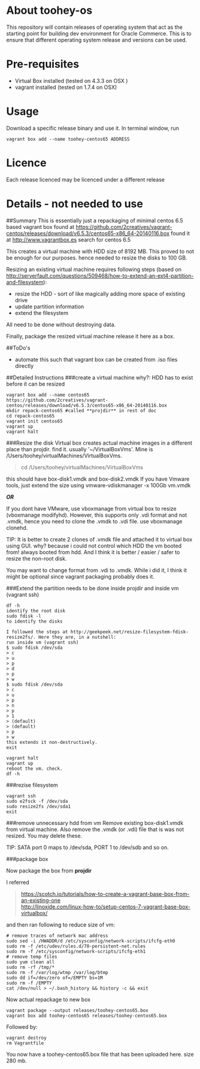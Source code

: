 # About toohey-os
This repository will contain releases of operating system that act as the starting point for building dev environment for Oracle Commerce. This is to ensure that different operating system release and versions can be used.

# Pre-requisites
* Virtual Box installed (tested on 4.3.3 on OSX )
* vagrant installed (tested on 1.7.4 on OSX)

# Usage
Download a specific release binary and use it. In terminal window, run

	vagrant box add --name toohey-centos65 ADDRESS

# Licence
Each release licenced may be licenced under a different release

# Details - not needed to use
##Summary
This is essentially just a repackaging of minimal centos 6.5 based vagrant box found at 
https://github.com/2creatives/vagrant-centos/releases/download/v6.5.3/centos65-x86_64-20140116.box
found it at http://www.vagrantbox.es search for centos 6.5

This creates a virtual machine with HDD size of 8192 MB. This proved to not be enough for our purposes. hence needed to resize the disks to 100 GB.

Resizing an existing virtual machine requires following steps (based on http://serverfault.com/questions/509468/how-to-extend-an-ext4-partition-and-filesystem):

* resize the HDD - sort of like magically adding more space of existing drive
* update partition information
* extend the filesystem

All need to be done without destroying data.

Finally, package the resized virtual machine release it here as a box.

##ToDo's
* automate this such that vagrant box can be created from .iso files directly

##Detailed Instructions
###create a virtual machine
why?: HDD has to exist before it can be resized  

	vagrant box add --name centos65   https://github.com/2creatives/vagrant-centos/releases/download/v6.5.3/centos65-x86_64-20140116.box  
	mkdir repack-centos65 #called **projdir** in rest of doc  
	cd repack-centos65  
	vagrant init centos65
	vagrant up
	vagrant halt

###Resize the disk
Virtual box creates actual machine images in a different place than projdir. 
find it. usually '~/VirtualBoxVms'. Mine is /Users/toohey/virtualMachines/VirtualBoxVms. 

> cd /Users/toohey/virtualMachines/VirtualBoxVms

this should have box-disk1.vmdk and box-disk2.vmdk
If you have Vmware tools, just extend the size using
vmware-vdiskmanager -x 100Gb vm.vmdk

***OR***

If you dont have VMware, use vboxmanage from virtual box to resize (vboxmanage modifyhd). However, this supports only .vdi format and not .vmdk, hence you need to clone the .vmdk to .vdi file. use vboxmanage clonehd.

TIP: It is better to create 2 clones of .vmdk file and attached it to virtual box using GUI. 
why? because i could not control which HDD the vm booted from! always booted from hdd. And I think it is better / easier / safer to resize the non-root disk.

You may want to change format from .vdi to .vmdk. While i did it, I think it might be optional since vagrant packaging probably does it.

###Extend the partition
needs to be done inside projdir and inside vm (vagrant ssh)

	df -h
	identify the root disk
	sudo fdisk -l 
	to identify the disks
	
	I followed the steps at http://geekpeek.net/resize-filesystem-fdisk-resize2fs/. Here they are, in a nutshell:
	run inside vm (vagrant ssh)
	$ sudo fdisk /dev/sda
	> c
	> u
	> p
	> d
	> p
	> w
	$ sudo fdisk /dev/sda 
	> c
	> u
	> p
	> n
	> p
	> 1
	> (default)
	> (default)
	> p
	> w
	this extends it non-destructively.   
	exit  
	  
	vagrant halt  
	vagrant up  
	reboot the vm. check.  
	df -h
	
###rezise filesystem
	
	vagrant ssh
	sudo e2fsck -f /dev/sda  
	sudo resize2fs /dev/sda1
	exit
	
###remove unnecessary hdd from vm
Remove existing box-disk1.vmdk from virtual machine. Also remove the .vmdk (or .vdi) file that is was not resized. You may delete these.

TIP: SATA port 0 maps to /dev/sda, PORT 1 to /dev/sdb and so on.

###package box

Now package the box from **projdir**

I referred
> https://scotch.io/tutorials/how-to-create-a-vagrant-base-box-from-an-existing-one  
> http://linoxide.com/linux-how-to/setup-centos-7-vagrant-base-box-virtualbox/

and then ran following to reduce size of vm:

	# remove traces of network mac address
	sudo sed -i /HWADDR/d /etc/sysconfig/network-scripts/ifcfg-eth0
	sudo rm -f /etc/udev/rules.d/70-persistent-net.rules
	sudo rm -f /etc/sysconfig/network-scripts/ifcfg-eth1
	# remove temp files  
	sudo yum clean all  
	sudo rm -rf /tmp/*  
	sudo rm -f /var/log/wtmp /var/log/btmp  
	sudo dd if=/dev/zero of=/EMPTY bs=1M  
	sudo rm -f /EMPTY  
	cat /dev/null > ~/.bash_history && history -c && exit  

Now actual repackage to new box 

	vagrant package --output releases/toohey-centos65.box  
	vagrant box add toohey-centos65 releases/toohey-centos65.box  

Followed by:

	vagrant destroy  
	rm Vagrantfile  

You now have a toohey-centos65.box file that has been uploaded here. size 280 mb. 
